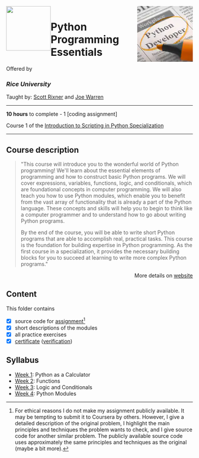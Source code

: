 <a href="https://www.coursera.org/learn/python-programming">
  <img src="/img/Introduction_to_Scripting_in_Python_Specialization_logo.avif" width="150" align="right">
</a>

<img src="https://upload.wikimedia.org/wikipedia/en/7/7d/Rice_Logo_280_Blue.svg" width="120" height="120" align="left">

# Python Programming Essentials

Offered by 
### *Rice University*

Taught by: [Scott Rixner](https://www.coursera.org/instructor/~726142) and [Joe Warren](https://www.coursera.org/instructor/~527518)

---

**10 hours** to complete - 1 [coding assignment]

Course 1 of the [Introduction to Scripting in Python Specialization](../) 

---

## Course description

>"This course will introduce you to the wonderful world of Python programming!  We'll learn about the essential elements of programming and how to construct basic Python programs. We will cover expressions, variables, functions, logic, and conditionals, which are foundational concepts in computer programming. We will also teach you how to use Python modules, which enable you to benefit from the vast array of functionality that is already a part of the Python language. These concepts and skills will help you to begin to think like a computer programmer and to understand how to go about writing Python programs.
>
>By the end of the course, you will be able to write short Python programs that are able to accomplish real, practical tasks. This course is the foundation for building expertise in Python programming. As the first course in a specialization, it provides the necessary building blocks for you to succeed at learning to write more complex Python programs."

<p align="right">More details on <a href="https://www.coursera.org/learn/python-programming">website</a></p>

## Content
This folder contains 
- [x] source code for [assignment](./)[^1]
- [x] short descriptions of the modules 
- [x] all practice exercises
- [x] [certificate](./Certificate/Coursera_Certificate_Python_Programming_Essentials.pdf) ([verification](https://coursera.org/verify/U9HPJMEYRNXT))

## Syllabus
- [Week 1](./Week%201): Python as a Calculator
- [Week 2](./Week%202): Functions
- [Week 3](./Week%203): Logic and Conditionals
- [Week 4](./Week%204): Python Modules

[^1]: For ethical reasons I do not make my assignment publicly available. It may be tempting to submit it to Coursera by others. However, I give a detailed description of the original problem, I highlight the main principles and techniques the problem wants to check, and I give source code for another similar problem. The publicly available source code uses approximately the same principles and techniques as the original (maybe a bit more). 
